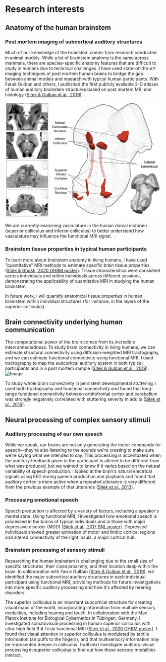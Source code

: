 # Research interests

## Anatomy of the human brainstem
### Post mortem imaging of subcortical auditory structures
Much of our knowledge of the brainstem comes from research conducted in animal models. While a lot of brainstem anatomy is the same across mammals, there are species-specific anatomy features that are difficult to study in humans due to technical challenges. I have used state-of-the-art imaging techniques of post mortem human brains to bridge the gap between animal models and research with typical human participants. With Faruk Gulban and others, I published the first publicly available 3-D atlases of human auditory brainstem structures based on post mortem MRI and histology ([Sitek & Gulban et al., 2019](https://doi.org/10.7554/eLife.48932)).

![Image](./images/Figure_1_simplified_LL.png)

We are currently examining vasculature in the human dorsal midbrain (superior colliculus and inferior colliculus) to better understand how vasculature may influence the functional MRI signal.

### Brainstem tissue properties in typical human participants
To learn more about brainstem anatomy in living humans, I have used "quantitative" MRI methods to estimate specific brain tissue properties ([Sitek & Ghosh, 2020 OHBM poster](https://twitter.com/krsitek/status/1275806156095709185?s=20)). Tissue characteristics were consistent across individuals and within individuals across different sessions, demonstrating the applicability of quantitative MRI in studying the human brainstem.

In future work, I will quantify anatomical tissue properties in human brainstem within individual structures (for instance, in the layers of the superior colliculus).

## Brain connectivity underlying human communication
The computational power of the brain comes from its incredible interconnectedness. To study brain connectivity in living humans, we can estimate structural connectivity using diffusion-weighted MRI tractography, and we can estimate functional connectivity using functional MRI. I used tractography to map the subcortical auditory system in both typical participants and in a post mortem sample ([Sitek & Gulban et al., 2019](https://doi.org/10.7554/eLife.48932)).
![Image](./images/KevinSitek_postmortem-human-brainstem_auditory-tractography.png)

To study whole brain connectivity in persistent developmental stuttering, I used both tractography and functional connectivity and found that long-range functional connectivity between orbitofrontal cortex and cerebellum was strongly negatively correlated with stuttering severity in adults ([Sitek et al., 2016](https://doi.org/10.3389/fnhum.2016.00190)).

## Neural processing of complex sensory stimuli
### Auditory processing of our own speech
While we speak, our brains are not only generating the motor commands for speech—they're also listening to the sounds we're creating to make sure we're saying what we intended to say. This processing is accentuated when the auditory feedback given to the participant is altered to be different from what was produced, but we wanted to know if it varies based on the natural variability of speech production. I looked at the brain's natural electrical signals using EEG during speech production and playback and found that auditory cortex is more active when a repeated utterance is very different from the previous example of that utterance ([Sitek et al., 2013](https://doi.org/10.1371/journal.pone.0082925)).

### Processing emotional speech
Speech production is affected by a variety of factors, including a speaker's mental state. Using functional MRI, I investigated how emotional speech is processed in the brains of typical individuals and in those with major depressive disorder (MDD) ([Sitek et al., 2017 SNL poster](https://doi.org/10.6084/m9.figshare.5554846.v1)). Depressed individuals showed greater activation of motor and limbic cortical regions and altered connectivity of the right insula, a major cortical hub.

### Brainstem processing of sensory stimuli
Researching the human brainstem is challenging due to the small size of specific structures, their close proximity, and their location deep within the brain. In collaboration with Faruk Gulban ([Sitek & Gulban et al., 2019](https://doi.org/10.7554/eLife.48932)), we identified the major subcortical auditory structures in each individual participant using functional MRI, providing methods for future investigations into more specific auditory processing and how it's affected by hearing disorders.

The superior colliculus is an important subcortical structure for creating visual maps of the world, incorporating information from multiple sensory modalities, including hearing and touch. In collaboration with the Max Planck Institute for Biological Cybernetics in Tübingen, Germany, I investigated somatovisual processing in human superior colliculus with ultra-high field 9.4 Tesla functional MRI ([Sitek et al., 2020 OHBM poster](https://twitter.com/krsitek/status/1275804583944732674?s=20)). I found that visual attention in superior colliculus is modulated by tactile information (air puffs to the fingers), and that multisensory information may be represented deeper in colliculus. I will next investigate auditory–visual processing in superior colliculus to find out how these sensory modalities interact.
